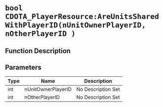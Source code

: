 # `bool CDOTA_PlayerResource:AreUnitsSharedWithPlayerID(nUnitOwnerPlayerID, nOtherPlayerID )`
## Function Description

## Parameters
Type|Name|Description
--|--|--
int|nUnitOwnerPlayerID|No Description Set
int|nOtherPlayerID|No Description Set
